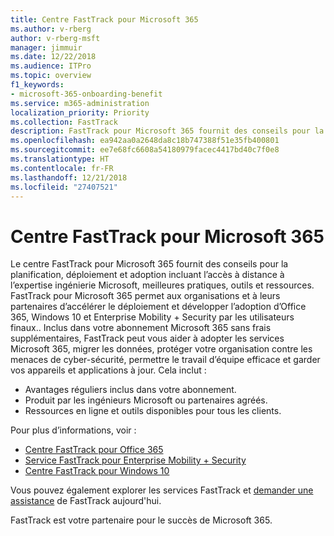 ```yaml
---
title: Centre FastTrack pour Microsoft 365
ms.author: v-rberg
author: v-rberg-msft
manager: jimmuir
ms.date: 12/22/2018
ms.audience: ITPro
ms.topic: overview
f1_keywords:
- microsoft-365-onboarding-benefit
ms.service: m365-administration
localization_priority: Priority
ms.collection: FastTrack
description: FastTrack pour Microsoft 365 fournit des conseils pour la planification, déploiement et adoption incluant l’accès à distance à l’expertise ingénierie Microsoft, meilleures pratiques, outils et ressources. FastTrack pour Microsoft 365 permet aux organisations et à leurs partenaires d’accélérer le déploiement et développer l’adoption d’Office 365, Windows 10 et Enterprise Mobility + Security par les utilisateurs finaux.
ms.openlocfilehash: ea942aa0a2648da8c18b747388f51e35fb400801
ms.sourcegitcommit: ee7e68fc6608a54180979facec4417bd40c7f0e8
ms.translationtype: HT
ms.contentlocale: fr-FR
ms.lasthandoff: 12/21/2018
ms.locfileid: "27407521"
---
```

# <a name="fasttrack-center-benefit-for-microsoft-365"></a>Centre FastTrack pour Microsoft 365

Le centre FastTrack pour Microsoft 365 fournit des conseils pour la planification, déploiement et adoption incluant l’accès à distance à l’expertise ingénierie Microsoft, meilleures pratiques, outils et ressources. FastTrack pour Microsoft 365 permet aux organisations et à leurs partenaires d’accélérer le déploiement et développer l’adoption d’Office 365, Windows 10 et Enterprise Mobility + Security par les utilisateurs finaux.. Inclus dans votre abonnement Microsoft 365 sans frais supplémentaires, FastTrack peut vous aider à adopter les services Microsoft 365, migrer les données, protéger votre organisation contre les menaces de cyber-sécurité, permettre le travail d’équipe efficace et garder vos appareils et applications à jour. Cela inclut :

- Avantages réguliers inclus dans votre abonnement.
- Produit par les ingénieurs Microsoft ou partenaires agréés.
- Ressources en ligne et outils disponibles pour tous les clients.
  
Pour plus d’informations, voir :

- [Centre FastTrack pour Office 365](https://go.microsoft.com/fwlink/?linkid=2044752) 
- [Service FastTrack pour Enterprise Mobility + Security](https://go.microsoft.com/fwlink/?linkid=2005312)
- [Centre FastTrack pour Windows 10](https://go.microsoft.com/fwlink/?linkid=2044661) 

Vous pouvez également explorer les services FastTrack et [demander une assistance](https://go.microsoft.com/fwlink/p/?LinkId=2003903) de FastTrack aujourd'hui.

FastTrack est votre partenaire pour le succès de Microsoft 365.
  
  

 
